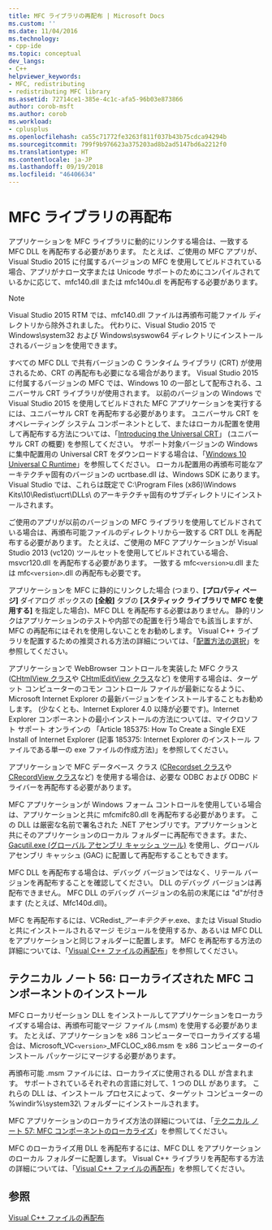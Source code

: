 ```yaml
---
title: MFC ライブラリの再配布 | Microsoft Docs
ms.custom: ''
ms.date: 11/04/2016
ms.technology:
- cpp-ide
ms.topic: conceptual
dev_langs:
- C++
helpviewer_keywords:
- MFC, redistributing
- redistributing MFC library
ms.assetid: 72714ce1-385e-4c1c-afa5-96b03e873866
author: corob-msft
ms.author: corob
ms.workload:
- cplusplus
ms.openlocfilehash: ca55c71772fe3263f811f037b43b75cdca94294b
ms.sourcegitcommit: 799f9b976623a375203ad8b2ad5147bd6a2212f0
ms.translationtype: HT
ms.contentlocale: ja-JP
ms.lasthandoff: 09/19/2018
ms.locfileid: "46406634"
---
```

# <a name="redistributing-the-mfc-library"></a>MFC ライブラリの再配布

アプリケーションを MFC ライブラリに動的にリンクする場合は、一致する MFC DLL を再配布する必要があります。 たとえば、ご使用の MFC アプリが、Visual Studio 2015 に付属するバージョンの MFC を使用してビルドされている場合、アプリがナロー文字または Unicode サポートのためにコンパイルされているかに応じて、mfc140.dll または mfc140u.dl を再配布する必要があります。

> [!NOTE]
>  Visual Studio 2015 RTM では、mfc140.dll ファイルは再頒布可能ファイル ディレクトリから除外されました。 代わりに、Visual Studio 2015 で Windows\system32 および Windows\syswow64 ディレクトリにインストールされるバージョンを使用できます。

すべての MFC DLL で共有バージョンの C ランタイム ライブラリ (CRT) が使用されるため、CRT の再配布も必要になる場合があります。 Visual Studio 2015 に付属するバージョンの MFC では、Windows 10 の一部として配布される、ユニバーサル CRT ライブラリが使用されます。 以前のバージョンの Windows で Visual Studio 2015 を使用してビルドされた MFC アプリケーションを実行するには、ユニバーサル CRT を再配布する必要があります。 ユニバーサル CRT をオペレーティング システム コンポーネントとして、またはローカル配置を使用して再配布する方法については、「[Introducing the Universal CRT](http://go.microsoft.com/fwlink/p/?linkid=617977)」 (ユニバーサル CRT の概要) を参照してください。 サポート対象バージョンの Windows に集中配置用の Universal CRT をダウンロードする場合は、「[Windows 10 Universal C Runtime](http://go.microsoft.com/fwlink/p/?LinkId=619489)」を参照してください。 ローカル配置用の再頒布可能なアーキテクチャ固有のバージョンの ucrtbase.dll は、Windows SDK にあります。 Visual Studio では、これらは既定で C:\Program Files (x86)\Windows Kits\10\Redist\ucrt\DLLs\ のアーキテクチャ固有のサブディレクトリにインストールされます。

ご使用のアプリが以前のバージョンの MFC ライブラリを使用してビルドされている場合は、再頒布可能ファイルのディレクトリから一致する CRT DLL を再配布する必要があります。 たとえば、ご使用の MFC アプリケーションが Visual Studio 2013 (vc120) ツールセットを使用してビルドされている場合、msvcr120.dll を再配布する必要があります。 一致する mfc`<version>`u.dll または mfc`<version>`.dll の再配布も必要です。

アプリケーションを MFC に静的にリンクした場合 (つまり、**[プロパティ ページ]** ダイアログ ボックスの **[全般]** タブの **[スタティック ライブラリで MFC を使用する]** を指定した場合)、MFC DLL を再配布する必要はありません。 静的リンクはアプリケーションのテストや内部での配置を行う場合でも該当しますが、MFC の再配布にはそれを使用しないことをお勧めします。 Visual C++ ライブラリを配置するための推奨される方法の詳細については、「[配置方法の選択](../ide/choosing-a-deployment-method.md)」を参照してください。

アプリケーションで WebBrowser コントロールを実装した MFC クラス ([CHtmlView クラス](../mfc/reference/chtmlview-class.md)や [CHtmlEditView クラス](../mfc/reference/chtmleditview-class.md)など) を使用する場合は、ターゲット コンピューターのコモン コントロール ファイルが最新になるように、Microsoft Internet Explorer の最新バージョンをインストールすることもお勧めします。 (少なくとも、Internet Explorer 4.0 以降が必要です)。Internet Explorer コンポーネントの最小インストールの方法については、マイクロソフト サポート オンラインの 「Article 185375: How To Create a Single EXE Install of Internet Explorer (記事 185375: Internet Explorer のインストール ファイルである単一の exe ファイルの作成方法)」を参照してください。

アプリケーションで MFC データベース クラス ([CRecordset クラス](../mfc/reference/crecordset-class.md)や [CRecordView クラス](../mfc/reference/crecordview-class.md)など) を使用する場合は、必要な ODBC および ODBC ドライバーを再配布する必要があります。

MFC アプリケーションが Windows フォーム コントロールを使用している場合は、アプリケーションと共に mfcmifc80.dll を再配布する必要があります。 この DLL は厳密な名前で署名された .NET アセンブリです。アプリケーションと共にそのアプリケーションのローカル フォルダーに再配布できます。また、[Gacutil.exe (グローバル アセンブリ キャッシュ ツール)](/dotnet/framework/tools/gacutil-exe-gac-tool) を使用し、グローバル アセンブリ キャッシュ (GAC) に配置して再配布することもできます。

MFC DLL を再配布する場合は、デバッグ バージョンではなく、リテール バージョンを再配布することを確認してください。 DLL のデバッグ バージョンは再配布できません。 MFC DLL のデバッグ バージョンの名前の末尾には "d"が付きます (たとえば、Mfc140d.dll)。

MFC を再配布するには、VCRedist_*アーキテクチャ*.exe、または Visual Studio と共にインストールされるマージ モジュールを使用するか、あるいは MFC DLL をアプリケーションと同じフォルダーに配置します。 MFC を再配布する方法の詳細については、「[Visual C++ ファイルの再配布](../ide/redistributing-visual-cpp-files.md)」を参照してください。

## <a name="installation-of-localized-mfc-components"></a>テクニカル ノート 56: ローカライズされた MFC コンポーネントのインストール

MFC ローカリゼーション DLL をインストールしてアプリケーションをローカライズする場合は、再頒布可能マージ ファイル (.msm) を使用する必要があります。 たとえば、アプリケーションを x86 コンピューターでローカライズする場合は、Microsoft_VC`<version>`_MFCLOC_x86.msm を x86 コンピューターのインストール パッケージにマージする必要があります。

再頒布可能 .msm ファイルには、ローカライズに使用される DLL が含まれます。 サポートされているそれぞれの言語に対して、1 つの DLL があります。 これらの DLL は、インストール プロセスによって、ターゲット コンピューターの %windir%\system32\ フォルダーにインストールされます。

MFC アプリケーションのローカライズ方法の詳細については、「[テクニカル ノート 57: MFC コンポーネントのローカライズ](../mfc/tn057-localization-of-mfc-components.md)」を参照してください。

MFC のローカライズ用 DLL を再配布するには、MFC DLL をアプリケーションのローカル フォルダーに配置します。 Visual C++ ライブラリを再配布する方法の詳細については、「[Visual C++ ファイルの再配布](../ide/redistributing-visual-cpp-files.md)」を参照してください。

## <a name="see-also"></a>参照

[Visual C++ ファイルの再配布](../ide/redistributing-visual-cpp-files.md)
